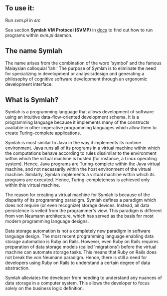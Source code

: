 ## To use it:

Run *svm.pl* in *src*

See section **Symlah VM Protocol (SVMP)** in [docs](docs/symlah_syntax.pdf) to find out how to run programs within *svm.pl* daemon.

## The name Symlah

The name arises from the combination of the word 'symbol' and the famous Malaysian colloquial 'lah.' The purpose of Symlah is to eliminate the need for specializing in development or analysis/design and generating a philosophy of cognitive software development through an ergonomic development interface.

## What is Symlah?

Symlah is a programming language that allows development of software using an intuitive data-flow-oriented development schema. It is a programming language because it implements many of the constructs available in other imperative programming languages which allow them to create Turing-complete applications.

Symlah is most similar to Java in the way it implements its runtime environment. Java runs all of its programs in a virtual machine within which the computations behave according to rules dissimilar to the environment within which the virtual machine is hosted (for instance, a Linux operating system). Hence, Java programs are Turing-complete within the Java virtual machine, and not necessarily within the host environment of the virtual machine. Similarly, Symlah implements a virtual machine within which its programs are executed. Hence, Turing-completeness is achieved only within this virtual machine.

The reason for creating a virtual machine for Symlah is because of the disparity of its programming paradigm. Symlah defines a paradigm which does not require (or even recognize) storage devices. Instead, all data persistence is veiled from the programmer's view. This paradigm is different from von Neumann architecture, which has served as the basis for most modern programming language designs.

Data storage automation is not a completely new paradigm in software language design. The most recent programming language enabling data storage automation is Ruby on Rails. However, even Ruby on Rails requires preparation of data storage models (called 'migrations') before the virtual machine can automate storage tasks. This means that Ruby on Rails does not break the von Neumann paradigm. Hence, there is still a need for developers using Ruby on Rails to understand a certain degree of data abstraction.

Symlah alleviates the developer from needing to understand any nuances of data storage in a computer system. This allows the developer to focus solely on the business logic definition.
